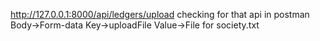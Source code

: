 http://127.0.0.1:8000/api/ledgers/upload
checking for that api in postman
Body->Form-data
Key->uploadFile
Value->File for society.txt
